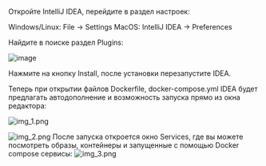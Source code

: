 
Откройте IntelliJ IDEA, перейдите в раздел настроек:

Windows/Linux: File -> Settings
MacOS: IntelliJ IDEA -> Preferences



Найдите в поиске раздел Plugins:

![image](https://github.com/user-attachments/assets/aa52f99f-17f4-4c10-8a0e-be8f1014a3fe)



Нажмите на кнопку Install, после установки перезапустите IDEA.

Теперь при открытии файлов Dockerfile, docker-compose.yml IDEA будет предлагать автодополнение и возможность запуска прямо из окна редактора:

![img_1.png](img_1.png)

![img_2.png](img_2.png)
После запуска откроется окно Services, где вы можете посмотреть образы, контейнеры и запущенные с помощью Docker compose сервисы:
![img_3.png](img_3.png)
